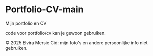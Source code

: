 # Portfolio-CV-main

Mijn portfolio en CV

code voor portfolio/cv kan je gewoon gebruiken.

© 2025 Elvira Mersie Cid: mijn foto's en andere persoonlijke info niet gebruiken.
